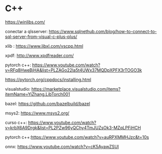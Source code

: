 # C++
https://winlibs.com/


conectar a qlsserver: https://www.sqlnethub.com/blog/how-to-connect-to-sql-server-from-visual-c-plus-plus/

xlib : https://www.libxl.com/vscpp.html

xpdf: http://www.xpdfreader.com/

pytorch c++: https://www.youtube.com/watch?v=RFq8HweBjHA&list=PLZAGo22la5t4UWx37MQDpXPFX3rTOGO3k

https://pytorch.org/cppdocs/installing.html

visualstudio: https://marketplace.visualstudio.com/items?itemName=YiZhang.LibTorch001

bazel: https://github.com/bazelbuild/bazel

msys2: https://www.msys2.org/

curso c++: https://www.youtube.com/watch?v=krbX6A9Drgk&list=PL2PZw96yQChy4TmJUZsOk3-MZqLPFiHCH

pytorch c++:https://www.youtube.com/watch?v=auRPXMMHJzc&t=10s

onnx: https://www.youtube.com/watch?v=cK5AyawZSUI

